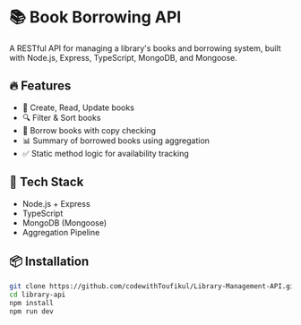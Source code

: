 # 📚 Book Borrowing API

A RESTful API for managing a library's books and borrowing system, built with Node.js, Express, TypeScript, MongoDB, and Mongoose.

## 🔥 Features

- 📘 Create, Read, Update books
- 🔍 Filter & Sort books
- 📖 Borrow books with copy checking
- 📊 Summary of borrowed books using aggregation
- ✅ Static method logic for availability tracking

## 🚀 Tech Stack

- Node.js + Express
- TypeScript
- MongoDB (Mongoose)
- Aggregation Pipeline

## 📦 Installation

```bash
git clone https://github.com/codewithToufikul/Library-Management-API.git
cd library-api
npm install
npm run dev
